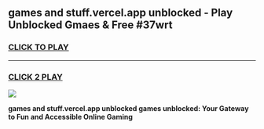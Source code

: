 
## games and stuff.vercel.app unblocked - Play Unblocked Gmaes & Free #37wrt
<h3>
<a href="https://news.freeplayer.one?title=games_and_stuff.vercel.app_unblocked&ref=03M">CLICK TO PLAY</a></h3>
<hr>

<h3>
<a href="https://news.freeplayer.one?title=games_and_stuff.vercel.app_unblocked&ref=03M">CLICK 2 PLAY</a>
  
</h3>

<a href="https://news.freeplayer.one?title=games_and_stuff.vercel.app_unblocked&ref=03M"><img src="https://clearcache.store/games.png"></a>


**games and stuff.vercel.app unblocked games unblocked: Your Gateway to Fun and Accessible Online Gaming**
